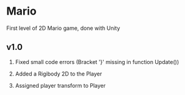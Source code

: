 # Mario

First level of 2D Mario game, done with Unity

## v1.0


1. Fixed small code errors (Bracket '}' missing in function Update())

2. Added a Rigibody 2D to the Player

3. Assigned player transform to Player
